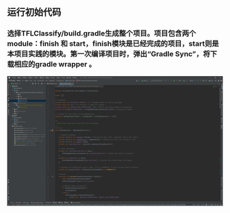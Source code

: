 ## 运行初始代码
### 选择TFLClassify/build.gradle生成整个项目。项目包含两个module：finish 和 start，finish模块是已经完成的项目，start则是本项目实践的模块。第一次编译项目时，弹出“Gradle Sync”，将下载相应的gradle wrapper 。
![image](https://github.com/FIVEseconds59/Software-Project-Practice/blob/main/%E5%AE%9E%E9%AA%8C4/Picture/1.png)

